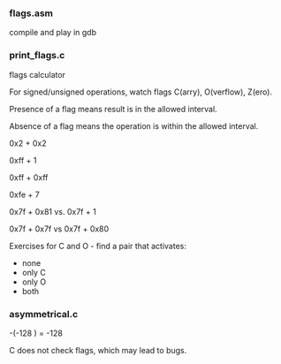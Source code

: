 

### flags.asm
compile and play in gdb

### print_flags.c 
flags calculator 

For signed/unsigned operations, watch flags C(arry), O(verflow), Z(ero).

Presence of a flag means result is in the allowed interval. 

Absence of a flag means the operation is within the allowed interval. 

0x2 + 0x2 

0xff + 1

0xff + 0xff

0xfe + 7

0x7f + 0x81 vs. 0x7f + 1

0x7f + 0x7f vs 0x7f + 0x80

Exercises for C and O - find a pair that activates:
* none 
* only C
* only O
* both 

### asymmetrical.c

-(-128 ) = -128 

C does not check flags, which may lead to bugs.


